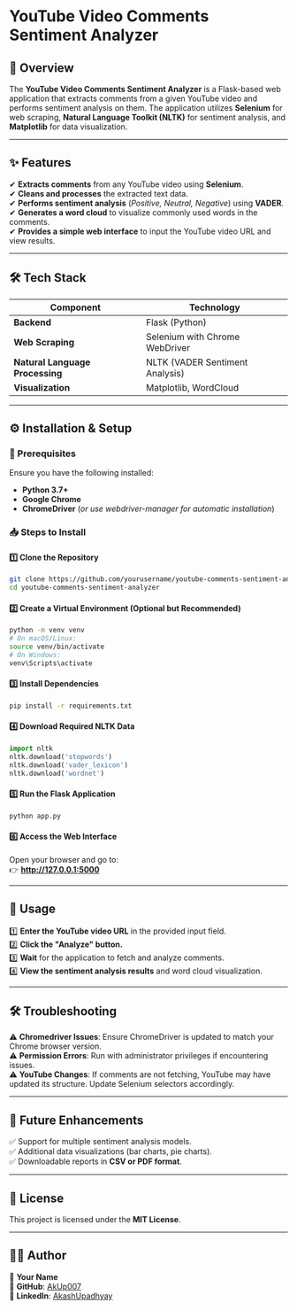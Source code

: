 # **YouTube Video Comments Sentiment Analyzer**  

## **📌 Overview**  
The **YouTube Video Comments Sentiment Analyzer** is a Flask-based web application that extracts comments from a given YouTube video and performs sentiment analysis on them. The application utilizes **Selenium** for web scraping, **Natural Language Toolkit (NLTK)** for sentiment analysis, and **Matplotlib** for data visualization.  

---

## **✨ Features**  
✔ **Extracts comments** from any YouTube video using **Selenium**.  
✔ **Cleans and processes** the extracted text data.  
✔ **Performs sentiment analysis** (_Positive, Neutral, Negative_) using **VADER**.  
✔ **Generates a word cloud** to visualize commonly used words in the comments.  
✔ **Provides a simple web interface** to input the YouTube video URL and view results.  

---

## **🛠 Tech Stack**  
| **Component** | **Technology** |  
|--------------|--------------|  
| **Backend** | Flask (Python) |  
| **Web Scraping** | Selenium with Chrome WebDriver |  
| **Natural Language Processing** | NLTK (VADER Sentiment Analysis) |  
| **Visualization** | Matplotlib, WordCloud |  

---

## **⚙ Installation & Setup**  

### **🔹 Prerequisites**  
Ensure you have the following installed:  
- **Python 3.7+**  
- **Google Chrome**  
- **ChromeDriver** (_or use webdriver-manager for automatic installation_)  

### **📥 Steps to Install**  

#### **1️⃣ Clone the Repository**  
```bash
git clone https://github.com/yourusername/youtube-comments-sentiment-analyzer.git
cd youtube-comments-sentiment-analyzer
```

#### **2️⃣ Create a Virtual Environment (Optional but Recommended)**  
```bash
python -m venv venv
# On macOS/Linux:
source venv/bin/activate  
# On Windows:
venv\Scripts\activate  
```

#### **3️⃣ Install Dependencies**  
```bash
pip install -r requirements.txt
```

#### **4️⃣ Download Required NLTK Data**  
```python
import nltk
nltk.download('stopwords')
nltk.download('vader_lexicon')
nltk.download('wordnet')
```

#### **5️⃣ Run the Flask Application**  
```bash
python app.py
```

#### **6️⃣ Access the Web Interface**  
Open your browser and go to:  
👉 **http://127.0.0.1:5000**  

---

## **🚀 Usage**  
1️⃣ **Enter the YouTube video URL** in the provided input field.  
2️⃣ **Click the "Analyze" button.**  
3️⃣ **Wait** for the application to fetch and analyze comments.  
4️⃣ **View the sentiment analysis results** and word cloud visualization.  

---

## **🛠 Troubleshooting**  
⚠ **Chromedriver Issues**: Ensure ChromeDriver is updated to match your Chrome browser version.  
⚠ **Permission Errors**: Run with administrator privileges if encountering issues.  
⚠ **YouTube Changes**: If comments are not fetching, YouTube may have updated its structure. Update Selenium selectors accordingly.  

---

## **🚀 Future Enhancements**  
✅ Support for multiple sentiment analysis models.  
✅ Additional data visualizations (bar charts, pie charts).  
✅ Downloadable reports in **CSV or PDF format**.  

---

## **📜 License**  
This project is licensed under the **MIT License**.  

---

## **👨‍💻 Author**  
📌 **Your Name**  
🔗 **GitHub**: [AkUp007](https://github.com/AkUp007/)  
🔗 **LinkedIn**: [AkashUpadhyay](https://www.linkedin.com/in/akashupadhyay007/)
